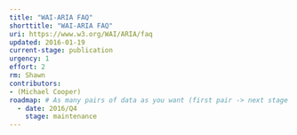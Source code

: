 ```yaml
---
title: "WAI-ARIA FAQ"
shorttitle: "WAI-ARIA FAQ"
uri: https://www.w3.org/WAI/ARIA/faq
updated: 2016-01-19
current-stage: publication
urgency: 1
effort: 2
rm: Shawn
contributors:
- (Michael Cooper)
roadmap: # As many pairs of data as you want (first pair -> next stage in the tool)
  - date: 2016/Q4
    stage: maintenance
---
```

